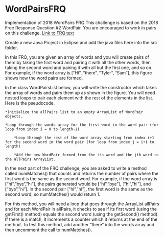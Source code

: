 # WordPairsFRQ
Implementation of 2018 WordPairs FRQ
This challenge is based on the 2018 Free Response Question #2 WordPair. You are encouraged to work in pairs on this challenge.
[Link to FRQ text](https://secure-media.collegeboard.org/ap/pdf/ap18-frq-computer-science-a.pdf#page=7)

Create a new Java Project in Eclipse and add the java files here into the src folder.

In this FRQ, you are given an array of words and you will create pairs of them by taking the first word and pairing it with all the other words, then taking the second word and pairing it with all but the first one, and so on. For example, if the word array is [“Hi”, “there”, “Tyler”, “Sam”], this figure shows how the word pairs are formed.

In the class WordPairsList below, you will write the constructor which takes the array of words and pairs them up as shown in the figure. You will need nested loops to pair each element with the rest of the elements in the list. Here is the pseudocode.
```
*Initialize the allPairs list to an empty ArrayList of WordPair objects.

*Loop through the words array for the first word in the word pair (for loop from index i = 0 to length-1)

    *Loop through the rest of the word array starting from index i+1 for the second word in the word pair (for loop from index j = i+1 to length)

    *Add the new WordPair formed from the ith word and the jth word to the allPairs ArrayList.
```
In the next part of the FRQ challenge, you are asked to write a method called numMatches() that counts and returns the number of pairs where the first word is the same as the second word. For example, if the word array is [“hi”,”bye”,”hi”], the pairs generated would be [“hi”,”bye”], [“hi”,”hi”], and [“bye”,”hi”]. In the second pair [“hi”,”hi”], the first word is the same as the second word, so numMatches() would return 1.

For this method, you will need a loop that goes through the ArrayList allPairs and for each WordPair in allPairs, it checks to see if its first word (using the getFirst() method) equals the second word (using the getSecond() method). If there is a match, it increments a counter which it returns at the end of the method. To test this method, add another “there” into the words array and then uncomment the call to numMatches().
